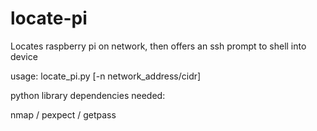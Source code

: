 locate-pi
=========

Locates raspberry pi on network, then offers an ssh prompt to shell into device

usage: locate_pi.py [-n network_address/cidr]

python library dependencies needed:

  nmap / pexpect / getpass
